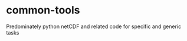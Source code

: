 common-tools
============

Predominately python netCDF and related code for specific and generic tasks
